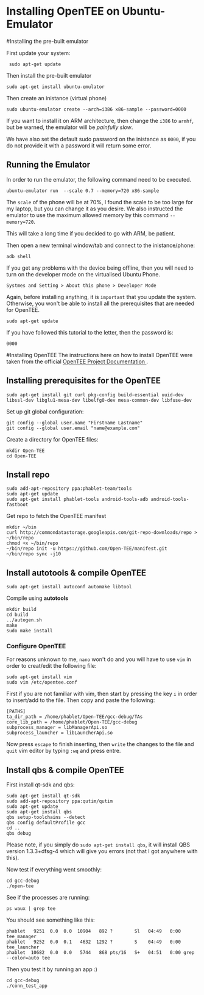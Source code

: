 Installing OpenTEE on Ubuntu-Emulator
======

#Installing the pre-built emulator

First update your system:
```
 sudo apt-get update
```

Then install the pre-built emulator

```
sudo apt-get install ubuntu-emulator
```

Then create an inistance (virtual phone)

```
sudo ubuntu-emulator create --arch=i386 x86-sample --password=0000
```
If you want to install it on ARM architecture, then change the `i386` to `armhf`, but be warned, the emulator will be *painfully slow*. 

We have also set the default sudo password on the inistance as `0000`, if you do not provide it with a password it will return some error.

Running the Emulator
------
In order to run the emulator, the following command need to be executed.
```
ubuntu-emulator run  --scale 0.7 --memory=720 x86-sample
```
The `scale` of the phone will be at 70%, I found the scale to be too large for my laptop, but you can change it as you desire. We also instructed the emulator to use the maximum allowed memory by this command `--memory=720`.

This will take a long time if you decided to go with ARM, be patient.
 
Then open a new terminal window/tab and connect to the inistance/phone:
```
adb shell
```
If you get any problems with the device being offline, then you will need to turn on the developer mode on the virtualised Ubuntu Phone.
```
Systmes and Setting > About this phone > Developer Mode
```  

Again, before installing anything, it is `important` that you update the system. Otherwise, you won't be able to install all the prerequisites that are needed for OpenTEE.
```
sudo apt-get update
```
If you have followed this tutorial to the letter, then the password is: 
```
0000
```
#Installing OpenTEE
The instructions here on how to install OpenTEE were taken from the official <a href="https://github.com/Open-TEE/project" target="_blank">OpenTEE Project Documentation </a>.

Installing prerequisites for the OpenTEE
---
``` 
sudo apt-get install git curl pkg-config build-essential uuid-dev libssl-dev libglu1-mesa-dev libelfg0-dev mesa-common-dev libfuse-dev
```
Set up git global configuration:
```
git config --global user.name "Firstname Lastname"
git config --global user.email "name@example.com"
```
Create a directory for OpenTEE files:
```
mkdir Open-TEE
cd Open-TEE
```
## Install repo
```
sudo add-apt-repository ppa:phablet-team/tools
sudo apt-get update
sudo apt-get install phablet-tools android-tools-adb android-tools-fastboot
```

Get repo to fetch the OpenTEE manifest
```
mkdir ~/bin
curl http://commondatastorage.googleapis.com/git-repo-downloads/repo > ~/bin/repo
chmod +x ~/bin/repo
~/bin/repo init -u https://github.com/Open-TEE/manifest.git
~/bin/repo sync -j10
```
## Install autotools & compile OpenTEE
```
sudo apt-get install autoconf automake libtool
```
Compile using **autotools**
```
mkdir build
cd build
../autogen.sh
make
sudo make install
```
### Configure OpenTEE

For reasons unknown to me, `nano` won't do and you will have to use `vim` in order to creat/edit the following file:
```
sudo apt-get install vim
sudo vim /etc/opentee.conf
```
First if you are not familiar with vim, then start by pressing the key `i` in order to insert/add to the file. Then copy and paste the following: 
```
[PATHS]
ta_dir_path = /home/phablet/Open-TEE/gcc-debug/TAs
core_lib_path = /home/phablet/Open-TEE/gcc-debug
subprocess_manager = libManagerApi.so
subprocess_launcher = libLauncherApi.so
```
Now press `escape` to finish inserting, then `write` the changes to the file and `quit` vim editor by typing `:wq` and press entre.

## Install qbs & compile OpenTEE

First install qt-sdk and qbs:
```
sudo apt-get install qt-sdk
sudo add-apt-repository ppa:qutim/qutim
sudo apt-get update
sudo apt-get install qbs
qbs setup-toolchains --detect
qbs config defaultProfile gcc
cd ..
qbs debug
```
Please note, if you simply do `sudo apt-get install qbs`, it will install QBS version 1.3.3+dfsg-4 which will give you errors (not that I got anywhere with this). 

Now test if everything went smoothly:
```
cd gcc-debug
./open-tee
```

See if the processes are running: 
```
ps waux | grep tee
```
You should see something like this: 
```
phablet   9251  0.0  0.0  10904   892 ?        Sl   04:49   0:00 tee_manager                    
phablet   9252  0.0  0.1   4632  1292 ?        S    04:49   0:00 tee_launcher                   
phablet  10682  0.0  0.0   5744   868 pts/16   S+   04:51   0:00 grep --color=auto tee
```
Then you test it by running an app :)
```
cd gcc-debug
./conn_test_app
```
